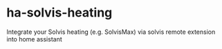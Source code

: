 # ha-solvis-heating
Integrate your Solvis heating (e.g. SolvisMax) via solvis remote extension into home assistant
